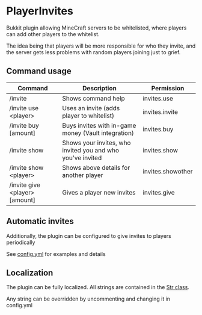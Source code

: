 # PlayerInvites
Bukkit plugin allowing MineCraft servers to be whitelisted, where players can add other players to the whitelist.

The idea being that players will be more responsible for who they invite, and the server gets less problems with random players joining just to grief.

## Command usage
| Command | Description | Permission |
|--------------|------------|-----|
| /invite | Shows command help | invites.use |
| /invite use &lt;player&gt; | Uses an invite (adds player to whitelist) | invites.invite |
| /invite buy [amount] | Buys invites with in-game money (Vault integration) | invites.buy |
| /invite show | Shows your invites, who invited you and who you've invited | invites.show |
| /invite show &lt;player&gt; | Shows above details for another player | invites.showother |
| /invite give &lt;player&gt; [amount] | Gives a player new invites | invites.give |

## Automatic invites
Additionally, the plugin can be configured to give invites to players periodically

See [config.yml](src/main/resources/config.yml) for examples and details

## Localization
The plugin can be fully localized. All strings are contained in the [Str class](src/main/java/se/bonan/playerinvites/Str.java).

Any string can be overridden by uncommenting and changing it in config.yml
